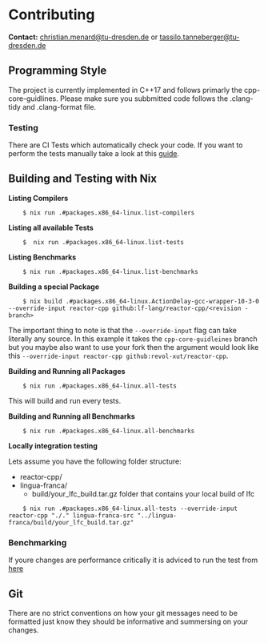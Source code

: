 # Contributing

**Contact:** <christian.menard@tu-dresden.de> or <tassilo.tanneberger@tu-dresden.de>

## Programming Style

The project is currently implemented in C++17 and follows primarly the cpp-core-guidlines.
Please make sure you subbmitted code follows the .clang-tidy and .clang-format file.

### Testing
There are CI Tests which automatically check your code. If you want to perform the tests manually take a look
at this [guide](https://github.com/lf-lang/lingua-franca/wiki/Regression-Tests).

## Building and Testing with Nix

**Listing Compilers**
```
    $ nix run .#packages.x86_64-linux.list-compilers
```

**Listing all available Tests**
```
    $  nix run .#packages.x86_64-linux.list-tests
```

**Listing Benchmarks**
```
    $ nix run .#packages.x86_64-linux.list-benchmarks
```

**Building a special Package**
```
    $ nix build .#packages.x86_64-linux.ActionDelay-gcc-wrapper-10-3-0 --override-input reactor-cpp github:lf-lang/reactor-cpp/<revision - branch>
```

The important thing to note is that the `--override-input` flag can take literally any source. In this example it takes the `cpp-core-guidleines` branch 
but you maybe also want to use your fork then the argument would look like this `--override-input reactor-cpp github:revol-xut/reactor-cpp`.

**Building and Running all Packages**
```
    $ nix run .#packages.x86_64-linux.all-tests
```

This will build and run every tests.

**Building and Running all Benchmarks**
```
    $ nix run .#packages.x86_64-linux.all-benchmarks
```


**Locally integration testing**

Lets assume you have the following folder structure:
 - reactor-cpp/
 - lingua-franca/
    - build/your_lfc_build.tar.gz folder that contains your local build of lfc

```
    $ nix run .#packages.x86_64-linux.all-tests --override-input reactor-cpp "./." lingua-franca-src "../lingua-franca/build/your_lfc_build.tar.gz"
```


### Benchmarking
If youre changes are performance critically it is adviced to run the test from [here](https://github.com/lf-lang/lingua-franca/wiki/Running-Benchmarks)


## Git

There are no strict conventions on how your git messages need to be formatted just know they should be informative and summersing on your changes. 




